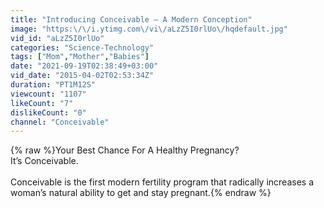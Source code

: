 ```yaml
---
title: "Introducing Conceivable — A Modern Conception"
image: "https:\/\/i.ytimg.com\/vi\/aLzZ5I0rlUo\/hqdefault.jpg"
vid_id: "aLzZ5I0rlUo"
categories: "Science-Technology"
tags: ["Mom","Mother","Babies"]
date: "2021-09-19T02:38:49+03:00"
vid_date: "2015-04-02T02:53:34Z"
duration: "PT1M12S"
viewcount: "1107"
likeCount: "7"
dislikeCount: "0"
channel: "Conceivable"
---
```

{% raw %}Your Best Chance For A Healthy Pregnancy? <br />It’s Conceivable.<br /><br />Conceivable is the first modern fertility program that radically increases a woman’s natural ability to get and stay pregnant.{% endraw %}
